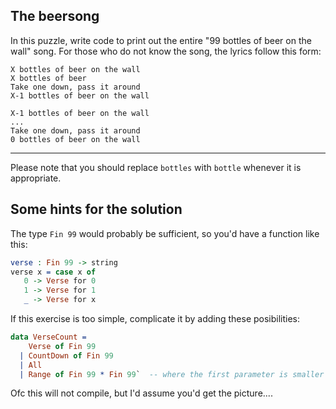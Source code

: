 ## The beersong

In this puzzle, write code to print out the entire "99 bottles of beer on the wall" song.
For those who do not know the song, the lyrics follow this form:
```
X bottles of beer on the wall
X bottles of beer
Take one down, pass it around
X-1 bottles of beer on the wall

X-1 bottles of beer on the wall
...
Take one down, pass it around
0 bottles of beer on the wall
```
----------

Please note that you should replace `bottles` with `bottle` whenever it is appropriate.

## Some hints for the solution

The type `Fin 99`  would probably be sufficient, so you'd have a function like this:

```idris
verse : Fin 99 -> string
verse x = case x of
   0 -> Verse for 0
   1 -> Verse for 1
   _ -> Verse for x
```

If this exercise is too simple, complicate it by adding these posibilities:

```idris
data VerseCount = 
    Verse of Fin 99 
  | CountDown of Fin 99 
  | All 
  | Range of Fin 99 * Fin 99`  -- where the first parameter is smaller then the last
```

Ofc this will not compile, but I'd assume you'd get the picture....